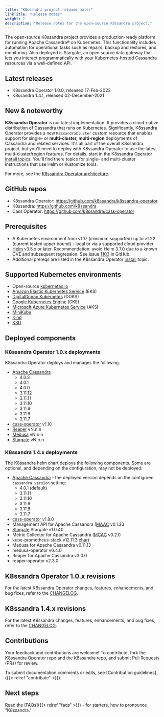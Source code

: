 ```yaml
---
title: "K8ssandra project release notes"
linkTitle: "Release notes"
weight: 2
description: "Release notes for the open-source K8ssandra project."
---
```


The open-source K8ssandra project provides a production-ready platform for running Apache Cassandra&reg; on Kubernetes. This functionality includes automation for operational tasks such as repairs, backup and restores, and monitoring. Also deployed is Stargate, an open source data gateway that lets you interact programmatically with your Kubernetes-hosted Cassandra resources via a well-defined API. 

## Latest releases

* K8ssandra Operator 1.0.0, released 17-Feb-2022
* K8ssandra 1.4.1, released 02-December-2021

## New &amp; noteworthy

**K8ssandra Operator** is our latest implementation. It provides a cloud-native distribution of Cassandra that runs on Kubernetes. Significantly, K8ssandra Operator provides a new `K8ssandraCluster` custom resource that enables support for single- or **multi-cluster, multi-region** deployments of Cassandra and related services. It's all part of the overall K8ssandra project, but you'll need to deploy with K8ssandra Operator to use the latest multi-cluster/region features. For details, start in the K8ssandra Operator [install topics](https://docs-v2.k8ssandra.io/install/). You'll find there topics for single- and multi-cluster instructions that use Helm or Kustomize tools.

For more, see the [K8ssandra Operator architecture](https://docs-v2.k8ssandra.io/components/k8ssandra-operator/architecture/).

## GitHub repos

* K8ssandra Operator: https://github.com/k8ssandra/k8ssandra-operator
* K8ssandra: https://github.com/k8ssandra
* Cass Operator: https://github.com/k8ssandra/cass-operator

## Prerequisites

* A Kubernetes environment from v1.17 (minimum supported) up to v1.22 (current tested upper bound) - local or via a supported cloud provider
* [Helm](https://helm.sh/) v3.5.x or later. Recommendation: avoid Helm 3.7.0 due to a known CVE and subsequent regression. See issue [1103](https://github.com/k8ssandra/k8ssandra/issues/1103) in GitHub.
* Additional prereqs are listed in the K8ssandra Operator [install](https://docs-v2.k8ssandra.io/install/) topic.

## Supported Kubernetes environments

* Open-source [kubernetes.io](https://kubernetes.io)
* [Amazon Elastic Kubernetes Service](https://aws.amazon.com/eks/) (EKS)
* [DigitalOcean Kubernetes](https://www.digitalocean.com/products/kubernetes/) (DOKS)
* [Google Kubernetes Engine](https://cloud.google.com/kubernetes-engine) (GKE)
* [Microsoft Azure Kubernetes Service](https://azure.microsoft.com/en-us/services/kubernetes-service/) (AKS)
* [MiniKube](https://minikube.sigs.k8s.io/docs/)
* [Kind](https://kind.sigs.k8s.io/)
* [K3D](https://k3d.io/)

## Deployed components

### K8ssandra Operator 1.0.x deployments

K8ssandra Operator deploys and manages the following. 

* [Apache Cassandra](https://cassandra.apache.org/)  
  * 4.0.3
  * 4.0.1
  * 4.0.0
  * 3.11.12
  * 3.11.11
  * 3.11.10
  * 3.11.9
  * 3.11.8
  * 3.11.7
* [cass-operator](https://github.com/k8ssandra/cass-operator) v1.10
* [Reaper](http://cassandra-reaper.io/) vN.n.n
* [Medusa](https://github.com/thelastpickle/cassandra-medusa) vN.n.n
* [Stargate](https://github.com/stargate/stargate) vN.n.n

### K8ssandra 1.4.x deployments

The K8ssandra helm chart deploys the following components. Some are optional, and depending on the configuration, may not be deployed:

* [Apache Cassandra](https://cassandra.apache.org/) - the deployed version depends on the configured `cassandra.version` setting:
  * 4.0.1 (default)
  * 3.11.11
  * 3.11.10
  * 3.11.9
  * 3.11.8
  * 3.11.7
* [cass-operator](https://github.com/k8ssandra/cass-operator) v1.8.0
* Management API for Apache Cassandra ([MAAC](https://github.com/datastax/management-api-for-apache-cassandra) v0.1.33
* [Stargate](https://github.com/stargate/stargate) Stargate v1.0.40
* Metric Collector for Apache Cassandra ([MCAC](https://github.com/datastax/metric-collector-for-apache-cassandra) v0.2.0
* kube-prometheus-stack v12.11.3 [chart](https://github.com/prometheus-community/helm-charts/tree/main/charts/kube-prometheus-stack)
* Medusa for Apache Cassandra v0.11.13
* medusa-operator v0.4.0
* Reaper for Apache Cassandra v3.0.0
* reaper-operator v2.3.0

## K8ssandra Operator 1.0.x revisions

For the latest K8ssandra Operator changes, features, enhancements, and bug fixes, refer to the [CHANGELOG](https://github.com/k8ssandra/k8ssandra-operator/blob/main/CHANGELOG/CHANGELOG-1.0.md).


## K8ssandra 1.4.x revisions

For the latest K8ssandra changes, features, enhancements, and bug fixes, refer to the [CHANGELOG](https://github.com/k8ssandra/k8ssandra/blob/main/CHANGELOG-1.4.md).

## Contributions

Your feedback and contributions are welcome! To contribute, fork the [K8ssandra Operator repo]() and the [K8ssandra repo](https://github.com/k8ssandra/k8ssandra), and submit Pull Requests (PRs) for review.

To submit documentation comments or edits, see [Contribution guidelines]({{< relref "contribute" >}}).

## Next steps

Read the [FAQs]({{< relref "faqs" >}}) - for starters, how to pronounce "K8ssandra." 
